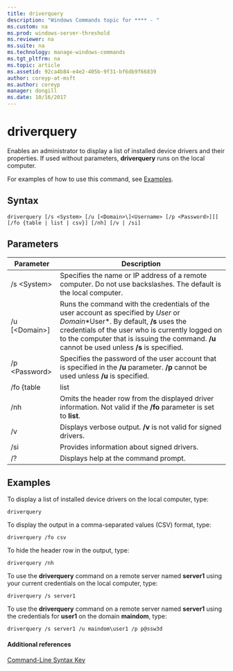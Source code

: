 ```yaml
---
title: driverquery
description: "Windows Commands topic for **** - "
ms.custom: na
ms.prod: windows-server-threshold
ms.reviewer: na
ms.suite: na
ms.technology: manage-windows-commands
ms.tgt_pltfrm: na
ms.topic: article
ms.assetid: 92ca4b84-e4e2-405b-9f31-bf6db9f66839
author: coreyp-at-msft
ms.author: coreyp
manager: dongill
ms.date: 10/16/2017
---
```


# driverquery



Enables an administrator to display a list of installed device drivers and their properties. If used without parameters, **driverquery** runs on the local computer.

For examples of how to use this command, see [Examples](#BKMK_examples).

## Syntax

```
driverquery [/s <System> [/u [<Domain>\]<Username> [/p <Password>]]] [/fo {table | list | csv}] [/nh] [/v | /si]
```

## Parameters

|Parameter|Description|
|---------|-----------|
|/s \<System>|Specifies the name or IP address of a remote computer. Do not use backslashes. The default is the local computer.|
|/u [\<Domain>\]<Username>|Runs the command with the credentials of the user account as specified by *User* or *Domain*\*User*. By default, **/s** uses the credentials of the user who is currently logged on to the computer that is issuing the command. **/u** cannot be used unless **/s** is specified.|
|/p \<Password>|Specifies the password of the user account that is specified in the **/u** parameter. **/p** cannot be used unless **/u** is specified.|
|/fo {table | list | csv}|Specifies the format to display the driver information. Valid values are **table**, **list**, and **csv**. The default format for output is **table**.|
|/nh|Omits the header row from the displayed driver information. Not valid if the **/fo** parameter is set to **list**.|
|/v|Displays verbose output. **/v** is not valid for signed drivers.|
|/si|Provides information about signed drivers.|
|/?|Displays help at the command prompt.|

## <a name="BKMK_examples"></a>Examples

To display a list of installed device drivers on the local computer, type:
```
driverquery 
```
To display the output in a comma-separated values (CSV) format, type:
```
driverquery /fo csv 
```
To hide the header row in the output, type:
```
driverquery /nh 
```
To use the **driverquery** command on a remote server named **server1** using your current credentials on the local computer, type:
```
driverquery /s server1
```
To use the **driverquery** command on a remote server named **server1** using the credentials for **user1** on the domain **maindom**, type:
```
driverquery /s server1 /u maindom\user1 /p p@ssw3d
```

#### Additional references

[Command-Line Syntax Key](command-line-syntax-key.md)
